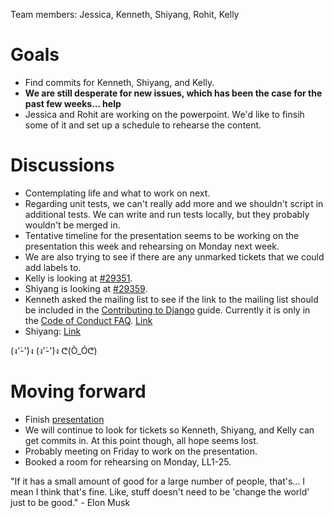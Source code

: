 Team members: Jessica, Kenneth, Shiyang, Rohit, Kelly

# Goals
* Find commits for Kenneth, Shiyang, and Kelly.
* **We are still desperate for new issues, which has been the case for the past few weeks... help**
* Jessica and Rohit are working on the powerpoint. We'd like to finsih some of it and set up a schedule to rehearse the content.
# Discussions
* Contemplating life and what to work on next.
* Regarding unit tests, we can't really add more and we shouldn't script in additional tests. We can write and run tests locally, but they probably wouldn't be merged in.
* Tentative timeline for the presentation seems to be working on the presentation this week and rehearsing on Monday next week.
* We are also trying to see if there are any unmarked tickets that we could add labels to.
* Kelly is looking at [#29351](https://code.djangoproject.com/ticket/29351).
* Shiyang is looking at [#29359](https://code.djangoproject.com/ticket/29359).
* Kenneth asked the mailing list to see if the link to the mailing list should be included in the [Contributing to Django](https://docs.djangoproject.com/en/dev/internals/contributing/) guide. Currently it is only in the [Code of Conduct FAQ](https://www.djangoproject.com/conduct/faq/). [Link](https://groups.google.com/forum/#!topic/django-developers/-rrIRia5IuU)
* Shiyang: [Link](https://groups.google.com/forum/#!topic/django-developers/zKg67LqyDfo)

(ง'̀-'́)ง (ง'̀-'́)ง  ᕦ(Ò_Óᕦ)

# Moving forward
* Finish [presentation](https://docs.google.com/presentation/d/1-mZcuNnQHFCkEX4B5840NFgzw2LV5JVFcQYlHF9mz1c)
* We will continue to look for tickets so Kenneth, Shiyang, and Kelly can get commits in. At this point though, all hope seems lost.
* Probably meeting on Friday to work on the presentation.
* Booked a room for rehearsing on Monday, LL1-25.


"If it has a small amount of good for a large number of people, that's... I mean I think that's fine. Like, stuff doesn't need to be 'change the world' just to be good." - Elon Musk
